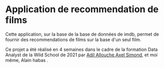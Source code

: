 # Application de recommendation de films

Cette application, sur la base de la base de données de imdb, permet de fournir des recommendations de films sur la base d'un seul film.

Ce projet a été réalisé en 4 semaines dans le cadre de la formation Data Analyst de la Wild School de 2021 par   [Adil Allouche](https://github.com/Adil-Allouche "Adil Allouche"),[Axel Simond](https://github.com/Dinoxe "Axel Simond"), et moi même, Alain habas .

